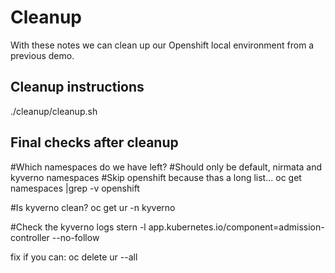 
# Cleanup

With these notes we can clean up our Openshift local environment from a previous demo.

## Cleanup instructions
./cleanup/cleanup.sh


## Final checks after cleanup

#Which namespaces do we have left?
#Should only be default, nirmata and kyverno namespaces
#Skip openshift because thas a long list...
oc get namespaces |grep -v openshift

#Is kyverno clean?
oc get ur -n kyverno

#Check the kyverno logs
stern -l app.kubernetes.io/component=admission-controller --no-follow

fix if you can:
oc delete ur --all
